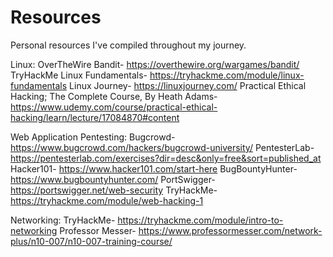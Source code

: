 # Resources
Personal resources I've compiled throughout my journey.

Linux:
OverTheWire Bandit- https://overthewire.org/wargames/bandit/
TryHackMe Linux Fundamentals- https://tryhackme.com/module/linux-fundamentals
Linux Journey- https://linuxjourney.com/
Practical Ethical Hacking; The Complete Course, By Heath Adams- https://www.udemy.com/course/practical-ethical-hacking/learn/lecture/17084870#content

Web Application Pentesting:
Bugcrowd- https://www.bugcrowd.com/hackers/bugcrowd-university/
PentesterLab- https://pentesterlab.com/exercises?dir=desc&only=free&sort=published_at
Hacker101- https://www.hacker101.com/start-here
BugBountyHunter- https://www.bugbountyhunter.com/
PortSwigger- https://portswigger.net/web-security
TryHackMe- https://tryhackme.com/module/web-hacking-1

Networking:
TryHackMe- https://tryhackme.com/module/intro-to-networking
Professor Messer- https://www.professormesser.com/network-plus/n10-007/n10-007-training-course/
